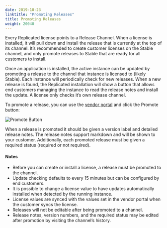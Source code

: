 ```yaml
---
date: 2019-10-23
linktitle: "Promoting Releases"
title: Promoting Releases
weight: 20040
---
```


Every Replicated license points to a Release Channel. 
When a license is installed, it will pull down and install the release that is currently at the top of its channel. 
It’s recommended to create customer licenses on the Stable channel, and only promote releases to Stable that are ready for all customers to install.

Once an application is installed, the active instance can be updated by promoting a release to the channel that instance is licensed to (likely Stable). 
Each instance will periodically check for new releases. 
When a new release is found, the Replicated installation will show a button that allows end customers managing the instance to read the release notes and install the update. 
A license only checks it’s own release channel.

To promote a release, you can use the [vendor portal](https://vendor.replicated.com) and click the Promote button:

![Promote Button](/images/promote-button.png)

When a release is promoted it should be given a version label and detailed release notes. 
The release notes support markdown and will be shown to your customer. 
Additionally, each promoted release must be given a required status (required or not required).

#### Notes

- Before you can create or install a license, a release must be promoted to the channel.
- Update checking defaults to every 15 minutes but can be configured by end customers.
- It is possible to change a license value to have updates automatically installed when detected by the running instance.
- License values are synced with the values set in the vendor portal when the customer syncs the license.
- Releases will not be editable after being promoted to a channel.
- Release notes, version numbers, and the required status may be edited after promotion by visiting the channel’s history.
